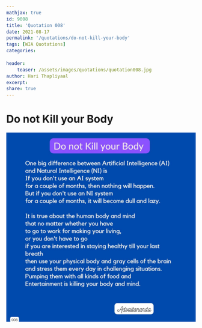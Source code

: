 ```yaml
---
mathjax: true
id: 9008
title: 'Quotation 008'
date: 2021-08-17
permalink: '/quotations/do-not-kill-your-body'
tags: [WIA Quotations] 
categories: 

header:
    teaser: /assets/images/quotations/quotation008.jpg
author: Hari Thapliyaal 
excerpt:
share: true 
---
```


# Do not Kill your Body

![Do not Kill your Body](/assets/images/quotations/quotation008.jpg)
